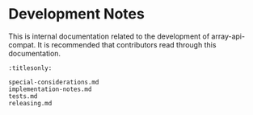 # Development Notes

This is internal documentation related to the development of array-api-compat.
It is recommended that contributors read through this documentation.

```{toctree}
:titlesonly:

special-considerations.md
implementation-notes.md
tests.md
releasing.md
```
